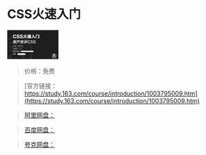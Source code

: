 # CSS火速入门

![img](../../../assets/study163/free/6632343199187066547.jpg)

> 价格：免费

> [官方链接：https://study.163.com/course/introduction/1003795009.htm](https://study.163.com/course/introduction/1003795009.htm)

> [阿里网盘：]()

> [百度网盘：]()

> [夸克网盘：]()
